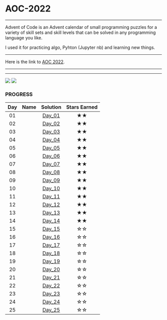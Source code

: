 # AOC-2022
---
Advent of Code is an Advent calendar of small programming puzzles for a variety of skill sets and skill levels that can be solved in any programming language you like.

I used it for practicing algo, Pyhton (Jupyter nb) and learning new things.
___
Here is the link to [AOC 2022](https://adventofcode.com/2022).
___
___

![](https://img.shields.io/badge/day%20📅-25-blue)
![](https://img.shields.io/badge/stars%20⭐-28-yellow)
### PROGRESS

| Day | Name | Solution | Stars Earned |
| :------: | :-------------------: | :--------------: | :--------------: |
| 01 |  | [Day_01](https://github.com/HappyBravo/AOC2022/tree/master/Day_01) | ★★ |
| 02 |  | [Day_02](https://github.com/HappyBravo/AOC2022/tree/master/Day_02) | ★★ |
| 03 |  | [Day_03](https://github.com/HappyBravo/AOC2022/tree/master/Day_03) | ★★ |
| 04 |  | [Day_04](https://github.com/HappyBravo/AOC2022/tree/master/Day_04) | ★★ |
| 05 |  | [Day_05](https://github.com/HappyBravo/AOC2022/tree/master/Day_05) | ★★ |
| 06 |  | [Day_06](https://github.com/HappyBravo/AOC2022/tree/master/Day_06) | ★★ |
| 07 |  | [Day_07](https://github.com/HappyBravo/AOC2022/tree/master/Day_07) | ★★ |
| 08 |  | [Day_08](https://github.com/HappyBravo/AOC2022/tree/master/Day_08) | ★★ |
| 09 |  | [Day_09](https://github.com/HappyBravo/AOC2022/tree/master/Day_09) | ★★ |
| 10 |  | [Day_10](https://github.com/HappyBravo/AOC2022/tree/master/Day_10) | ★★ |
| 11 |  | [Day_11](https://github.com/HappyBravo/AOC2022/tree/master/Day_11) | ★★ |
| 12 |  | [Day_12](https://github.com/HappyBravo/AOC2022/tree/master/Day_12) | ★★ |
| 13 |  | [Day_13](https://github.com/HappyBravo/AOC2022/tree/master/Day_13) | ★★ |
| 14 |  | [Day_14](https://github.com/HappyBravo/AOC2022/tree/master/Day_14) | ★★ |
| 15 |  | [Day_15](https://github.com/HappyBravo/AOC2022/tree/master/Day_15) | ☆☆ |
| 16 |  | [Day_16](https://github.com/HappyBravo/AOC2022/tree/master/Day_16) | ☆☆ |
| 17 |  | [Day_17](https://github.com/HappyBravo/AOC2022/tree/master/Day_17) | ☆☆ |
| 18 |  | [Day_18](https://github.com/HappyBravo/AOC2022/tree/master/Day_18) | ☆☆ |
| 19 |  | [Day_19](https://github.com/HappyBravo/AOC2022/tree/master/Day_19) | ☆☆ |
| 20 |  | [Day_20](https://github.com/HappyBravo/AOC2022/tree/master/Day_20) | ☆☆ |
| 21 |  | [Day_21](https://github.com/HappyBravo/AOC2022/tree/master/Day_21) | ☆☆ |
| 22 |  | [Day_22](https://github.com/HappyBravo/AOC2022/tree/master/Day_22) | ☆☆ |
| 23 |  | [Day_23](https://github.com/HappyBravo/AOC2022/tree/master/Day_23) | ☆☆ |
| 24 |  | [Day_24](https://github.com/HappyBravo/AOC2022/tree/master/Day_24) | ☆☆ |
| 25 |  | [Day_25](https://github.com/HappyBravo/AOC2022/tree/master/Day_25) | ☆☆ |

